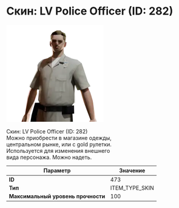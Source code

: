 # Скин: LV Police Officer (ID: 282)

![Item Image](../img/473.webp?raw=true)

Скин: LV Police Officer (ID: 282)<br>Можно приобрести в магазине одежды,<br>центральном рынке, или с gold рулетки.<br>Используется для изменения внешнего<br>вида персонажа. Можно надеть.


| Параметр | Значение |
|----------|----------|
| **ID** | 473 |
| **Тип** | ITEM_TYPE_SKIN |
| **Максимальный уровень прочности** | 100 |

